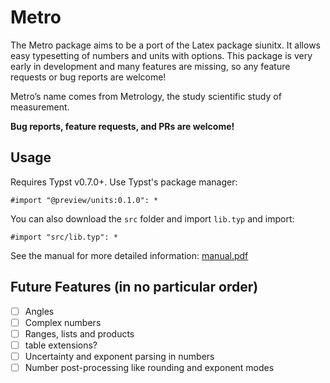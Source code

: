 # Metro
The Metro package aims to be a port of the Latex package siunitx. It allows easy typesetting of numbers and units with options. This package is very early in development and many features are missing, so any feature requests or bug reports are welcome!

Metro’s name comes from Metrology, the study scientific study of measurement.

**Bug reports, feature requests, and PRs are welcome!**

## Usage
Requires Typst v0.7.0+.
Use Typst's package manager:
```
#import "@preview/units:0.1.0": *
```
You can also download the `src` folder and import `lib.typ` and import:
```
#import "src/lib.typ": *
```

See the manual for more detailed information: [manual.pdf](manual.pdf)

## Future Features (in no particular order)

- [ ] Angles
- [ ] Complex numbers
- [ ] Ranges, lists and products
- [ ] table extensions?
- [ ] Uncertainty and exponent parsing in numbers
- [ ] Number post-processing like rounding and exponent modes